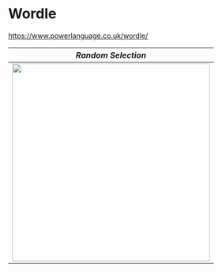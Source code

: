 # Wordle
https://www.powerlanguage.co.uk/wordle/

|*Random Selection*|
|:--:|
|<img src="https://github.com/supercatex/Wordle/blob/master/res/random_selection.png" width="400">|
